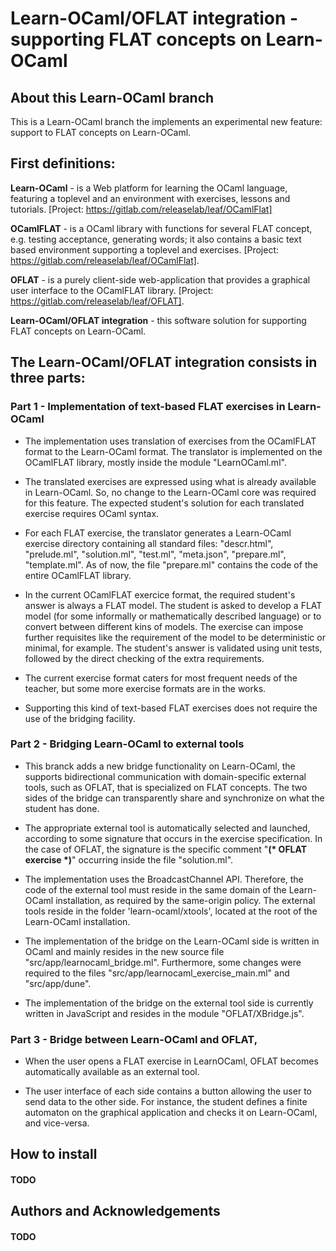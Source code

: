 # Learn-OCaml/OFLAT integration - supporting FLAT concepts on Learn-OCaml


## About this Learn-OCaml branch

This is a Learn-OCaml branch the implements an experimental new feature: support to FLAT concepts on Learn-OCaml.




## First definitions:

**Learn-OCaml** - is a Web platform for learning the OCaml language, featuring a toplevel and an environment with exercises, lessons and tutorials. [Project: https://gitlab.com/releaselab/leaf/OCamlFlat]

**OCamlFLAT** - is a OCaml library  with functions for several FLAT concept, e.g. testing acceptance, generating words; it also contains a basic text based environment supporting a toplevel and exercises. [Project: https://gitlab.com/releaselab/leaf/OCamlFlat].

**OFLAT** - is a purely client-side web-application that provides a graphical user interface to the OCamlFLAT library. [Project: https://gitlab.com/releaselab/leaf/OFLAT].

**Learn-OCaml/OFLAT integration** - this software solution for supporting FLAT concepts on Learn-OCaml.








## The Learn-OCaml/OFLAT integration consists in three parts:

### Part 1 - Implementation of text-based FLAT exercises in Learn-OCaml

- The implementation uses translation of exercises from the OCamlFLAT format to the Learn-OCaml format. The translator is implemented on the OCamlFLAT library, mostly inside the module "LearnOCaml.ml".

- The translated exercises are expressed using what is already available in Learn-OCaml. So, no change to the Learn-OCaml core was required for this feature. The expected student's solution for each translated exercise requires OCaml syntax.

- For each FLAT exercise, the translator generates a Learn-OCaml exercise directory containing all standard files: "descr.html", "prelude.ml", "solution.ml", "test.ml", "meta.json", "prepare.ml", "template.ml". As of now, the file "prepare.ml" contains the code of the entire OCamlFLAT library.

- In the current OCamlFLAT exercice format, the required student's answer is always a FLAT model. The student is asked to develop a FLAT model (for some informally or mathematically described language) or to convert between different kins of models. The exercise can impose further requisites like the requirement of the model to be deterministic or minimal, for example. The student's answer is validated using unit tests, followed by the direct checking of the extra requirements.

- The current exercise format caters for most frequent needs of the teacher, but some more exercise formats are in the works.

- Supporting this kind of text-based FLAT exercises does not require the use of the bridging facility.


### Part 2 - Bridging Learn-OCaml to external tools

- This branck adds a new bridge functionality on Learn-OCaml, the supports bidirectional communication with domain-specific external tools, such as OFLAT, that is specialized on FLAT concepts. The two sides of the bridge can transparently share and synchronize on what the student has done.

- The appropriate external tool is automatically selected and launched, according to some signature that occurs in the exercise specification. In the case of OFLAT, the signature is the specific comment "**(* OFLAT exercise *)**" occurring inside the file "solution.ml".

- The implementation uses the BroadcastChannel API. Therefore, the code of the external tool must reside in the same domain of the Learn-OCaml installation, as required by the same-origin policy. The external tools reside in the folder 'learn-ocaml/xtools', located at the root of the Learn-OCaml installation.

- The implementation of the bridge on the Learn-OCaml side is written in OCaml and mainly resides in the new source file "src/app/learnocaml_bridge.ml". Furthermore, some changes were required to the files "src/app/learnocaml_exercise_main.ml" and "src/app/dune".

- The implementation of the bridge on the  external tool side is currently written in JavaScript and resides in the module "OFLAT/XBridge.js".


### Part 3 - Bridge between Learn-OCaml and OFLAT, 

- When the user opens a FLAT exercise in LearnOCaml, OFLAT becomes automatically available as an external tool.

- The user interface of each side contains a button allowing the user to send data to the other side. For instance, the student defines a finite automaton on the graphical application and checks it on Learn-OCaml, and vice-versa.



## How to install

#### TODO

## Authors and Acknowledgements


#### TODO
